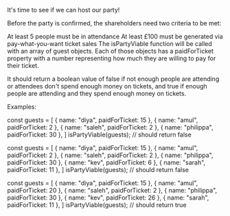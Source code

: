 It's time to see if we can host our party!

Before the party is confirmed, the shareholders need two criteria to be met:

At least 5 people must be in attendance
At least £100 must be generated via pay-what-you-want ticket sales
The isPartyViable function will be called with an array of guest objects. Each of those objects has a paidForTicket property with a number representing how much they are willing to pay for their ticket.

It should return a boolean value of false if not enough people are attending or attendees don't spend enough money on tickets, and true if enough people are attending and they spend enough money on tickets.

Examples:

const guests = [
  { name: "diya", paidForTicket: 15 },
  { name: "amul", paidForTicket: 2 },
  { name: "saleh", paidForTicket: 2 },
  { name: "philippa", paidForTicket: 30 },
]
isPartyViable(guests);
// should return false

const guests = [
  { name: "diya", paidForTicket: 15 },
  { name: "amul", paidForTicket: 2 },
  { name: "saleh", paidForTicket: 2 },
  { name: "philippa", paidForTicket: 30 },
  { name: "kev", paidForTicket: 6 },
  { name: "sarah", paidForTicket: 11 },
]
isPartyViable(guests);
// should return false

const guests = [
  { name: "diya", paidForTicket: 15 },
  { name: "amul", paidForTicket: 20 },
  { name: "saleh", paidForTicket: 2 },
  { name: "philippa", paidForTicket: 30 },
  { name: "kev", paidForTicket: 26 },
  { name: "sarah", paidForTicket: 11 },
]
isPartyViable(guests);
// should return true
